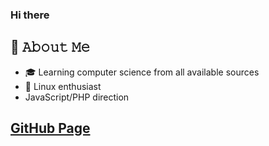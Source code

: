 ### Hi there

## :book: 𝙰𝚋𝚘𝚞𝚝 𝙼𝚎
- 🎓 Learning computer science from all available sources
- 🐧 Linux enthusiast
- JavaScript/PHP direction

## [GitHub Page](https://bino-faata.github.io)

